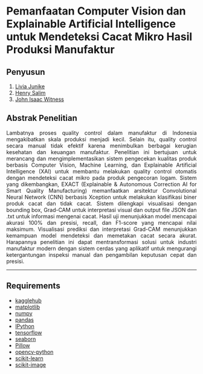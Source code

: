 # Pemanfaatan Computer Vision dan Explainable Artificial Intelligence untuk Mendeteksi Cacat Mikro Hasil Produksi Manufaktur

## Penyusun

1. [Livia Junike](https://github.com/junikxz)
2. [Henry Salim](https://github.com/henrysalim)
3. [John Isaac Witness](https://github.com/akunjone)

## Abstrak Penelitian

<p align="justify">
Lambatnya proses quality control dalam manufaktur di Indonesia mengakibatkan skala produksi menjadi kecil. Selain itu, quality control secara manual tidak efektif karena menimbulkan berbagai kerugian kesehatan dan keuangan manufaktur. Penelitian ini bertujuan untuk merancang dan mengimplementasikan sistem pengecekan kualitas produk berbasis Computer Vision, Machine Learning, dan Explainable Artificial Intelligence (XAI) untuk membantu melakukan quality control otomatis dengan mendeteksi cacat mikro pada produk pengecoran logam. Sistem yang dikembangkan, EXACT (Explainable & Autonomous Correction AI for Smart Quality Manufacturing) memanfaatkan arsitektur Convolutional Neural Network (CNN) berbasis Xception untuk melakukan klasifikasi biner produk cacat dan tidak cacat. Sistem dilengkapi visualisasi dengan bounding box, Grad-CAM untuk interpretasi visual dan output file JSON dan .txt untuk informasi mengenai cacat. Hasil uji menunjukkan model mencapai akurasi 100% dan presisi, recall, dan F1-score yang mencapai nilai maksimum. Visualisasi prediksi dan interpretasi Grad-CAM menunjukkan kemampuan model mendeteksi dan memetakan cacat secara akurat. Harapannya penelitian ini dapat mentransformasi solusi untuk industri manufaktur modern dengan sistem cerdas yang aplikatif untuk mengurangi ketergantungan inspeksi manual dan pengambilan keputusan cepat dan presisi.
</p>

---
## Requirements

* [kagglehub](https://pypi.org/project/kagglehub/)
* [matplotlib](https://matplotlib.org/stable/users/installing/index.html)
* [numpy](https://numpy.org/install/)
* [pandas](https://pandas.pydata.org/docs/getting_started/install.html)
* [IPython](https://ipython.readthedocs.io/en/stable/install/index.html)
* [tensorflow](https://www.tensorflow.org/install)
* [seaborn](https://seaborn.pydata.org/installing.html)
* [Pillow](https://pillow.readthedocs.io/en/stable/installation.html)
* [opencv-python](https://pypi.org/project/opencv-python/)
* [scikit-learn](https://scikit-learn.org/stable/install.html)
* [scikit-image](https://scikit-image.org/docs/stable/install.html)
